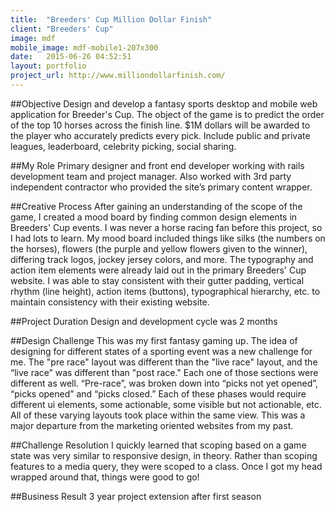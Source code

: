 ```yaml
---
title:  "Breeders' Cup Million Dollar Finish"
client: "Breeders' Cup"
image: mdf
mobile_image: mdf-mobile1-207x300
date:   2015-06-26 04:52:51
layout: portfolio
project_url: http://www.milliondollarfinish.com/
---
```


##Objective
Design and develop a fantasy sports desktop and mobile web application for Breeder's Cup. The object of the game is to predict the order of the top 10 horses across the finish line. $1M dollars will be awarded to the player who accurately predicts every pick. Include public and private leagues, leaderboard, celebrity picking, social sharing. 

##My Role
Primary designer and front end developer working with rails development team and project manager. Also worked with 3rd party independent contractor who provided the site’s primary content wrapper.

##Creative Process
After gaining an understanding of the scope of the game, I created a mood board by finding common design elements in Breeders' Cup events. I was never a horse racing fan before this project, so I had lots to learn. My mood board included things like silks (the numbers on the horses), flowers (the purple and yellow flowers given to the winner), differing track logos, jockey jersey colors, and more. The typography and action item elements were already laid out in the primary Breeders' Cup website. I was able to stay consistent with their gutter padding, vertical rhythm (line height), action items (buttons), typographical hierarchy, etc. to maintain consistency with their existing website.

##Project Duration
Design and development cycle was 2 months

##Design Challenge
This was my first fantasy gaming up. The idea of designing for different states of a sporting event was a new challenge for me. The "pre race" layout was different than the "live race" layout, and the “live race” was different than "post race." Each one of those sections were different as well. “Pre-race”, was broken down into “picks not yet opened”, “picks opened” and “picks closed.” Each of these phases would require different ui elements, some actionable, some visible but not actionable, etc.  All of these varying layouts took place within the same view. This was a major departure from the marketing oriented websites from my past. 

##Challenge Resolution
I quickly learned that scoping based on a game state was very similar to responsive design, in theory. Rather than scoping features to a media query, they were scoped to a class. Once I got my head wrapped around that, things were good to go! 

##Business Result
3 year project extension after first season
